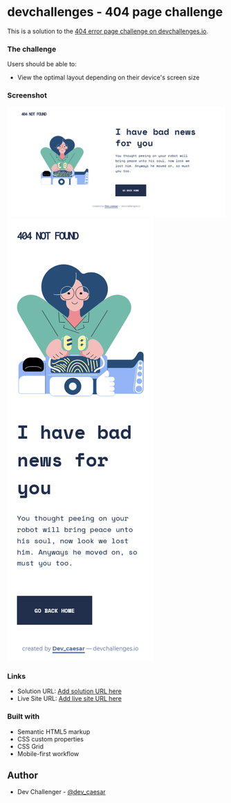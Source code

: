 # devchallenges - 404 page challenge

This is a solution to the [404 error page challenge on devchallenges.io](https://devchallenges.io/challenges/wBunSb7FPrIepJZAg0sY).



### The challenge

Users should be able to:

- View the optimal layout depending on their device's screen size

### Screenshot

![](./screenshot-desktop.png)
![](./screenshot-mobile.png)


### Links

- Solution URL: [Add solution URL here](https://your-solution-url.com)
- Live Site URL: [Add live site URL here](https://error-404-page-eight.vercel.app/)


### Built with

- Semantic HTML5 markup
- CSS custom properties
- CSS Grid
- Mobile-first workflow


## Author

- Dev Challenger - [@dev_caesar](https://devchallenges.io/portfolio/Dev-Caesar)


